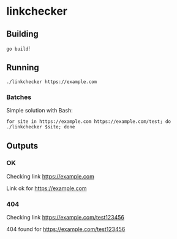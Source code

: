 # linkchecker

## Building

`go build`!

## Running

`./linkchecker https://example.com`

### Batches

Simple solution with Bash:

```shell
for site in https://example.com https://example.com/test; do ./linkchecker $site; done
```

## Outputs

### OK

Checking link https://example.com

Link ok for https://example.com

### 404

Checking link https://example.com/test123456

404 found for https://example.com/test123456